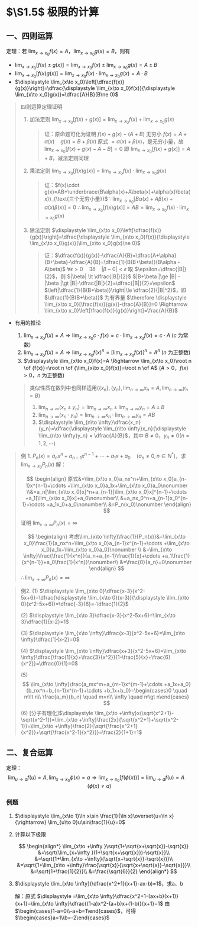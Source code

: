 # $\S1.5$ 极限的计算

## 一、四则运算

定理：若 $\displaystyle \lim_{x\to x_0}f(x)=A$，$\displaystyle \lim_{x\to x_0}g(x)=B$，则有

- $\displaystyle \lim_{x\to x_0}[f(x)\pm g(x)]=\lim_{x\to x_0}f(x)\pm \lim_{x\to x_0}g(x)=A\pm B$
- $\displaystyle \lim_{x\to x_0}[f(x)g(x)]=\lim_{x\to x_0}f(x)\cdot \lim_{x\to x_0}g(x) = A\cdot B$
- $\displaystyle \lim_{x\to x_0}\left[\dfrac{f(x)}{g(x)}\right]=\dfrac{\displaystyle \lim_{x\to x_0}f(x)}{\displaystyle \lim_{x\to x_0}g(x)}=\dfrac{A}{B}(B\ne 0)$

> 四则运算定理证明
>
> 1. 加法定则 $\displaystyle \lim_{x\to x_0}[f(x)+ g(x)]=\lim_{x\to x_0}f(x)+ \lim_{x\to x_0}g(x)$
>
>    > 证：原命题可化为证明 $f(x)+g(x)-(A+B)$ 无穷小
>    > $f(x)=A+\alpha(x) \quad g(x)=B+\beta(x)$
>    > 原式 $=\alpha(x)+\beta(x)$，是无穷小量，故 $\displaystyle \lim_{x\to x_0}[f(x)+g(x)-A-B]=0$
>    > 即 $\displaystyle \lim_{x\to x_0}[f(x)+ g(x)]=A+B$，减法定则同理
>
> 2. 乘法定则 $\displaystyle \lim_{x\to x_0}[f(x)g(x)]=\displaystyle \lim_{x\to x_0}f(x)\cdot \displaystyle \lim_{x\to x_0}g(x)$
>
>    > 证：$f(x)\cdot g(x)=AB+\underbrace{B\alpha(x)+A\beta(x)+\alpha(x)\beta(x)}_{\text{三个无穷小量}}$
>    > $\because \displaystyle \lim_{x\to x_0}[B\alpha(x)+A\beta(x)+\alpha(x)\beta(x)]=0$
>    > $\therefore \displaystyle \lim_{x\to x_0}[f(x)g(x)]=AB=\lim_{x\to x_0}f(x)\cdot \lim_{x\to x_0}g(x)$
>
> 3. 除法定则 $\displaystyle \lim_{x\to x_0}\left[\dfrac{f(x)}{g(x)}\right]=\dfrac{\displaystyle \lim_{x\to x_0}f(x)}{\displaystyle \lim_{x\to x_0}g(x)}(\lim_{x\to x_0}g(x)\ne 0)$
>    > 证：$\dfrac{f(x)}{g(x)}-\dfrac{A}{B}=\dfrac{A+\alpha}{B+\beta}-\dfrac{A}{B}=\dfrac{1}{B(B+\beta)}(B\alpha - A\beta)$
>    > $\forall \epsilon \gt 0 \quad \exists \delta \quad |\beta-0|\lt \epsilon$
>    > 取 $\epsilon=\dfrac{|B|}{2}$，则 $|\beta| \lt \dfrac{|B|}{2}$
>    > $|B+\beta |\ge |B| -|\beta |\gt |B|-\dfrac{|B|}{2}=\dfrac{|B|}{2}=\epsilon$
>    > $\left|\dfrac{1}{B(B+\beta)}\right|\le \dfrac{2}{|B|^2}$，即 $\dfrac{1}{B(B+\beta)}$ 为有界量
>    > $\therefore \displaystyle \lim_{x\to x_0}[\frac{f(x)}{g(x)}-\frac{A}{B}]=0 \Rightarrow \lim_{x\to x_0}\left[\frac{f(x)}{g(x)}\right]=\frac{A}{B}$

- 有用的推论

  1.  $\displaystyle \lim_{x\to x_0}f(x)=A \Rightarrow \lim_{x\to x_0}c\cdot f(x)=c\cdot \lim_{x\to x_0}f(x)=c\cdot A$ ($c$ 为常数)
  2.  $\displaystyle \lim_{x\to x_0}f(x)=A \Rightarrow \lim_{x\to x_0}f(x)^n=[\lim_{x\to x_0}f(x)]^n=A^n$ ($n$ 为正整数)
  3.  $\displaystyle \lim_{x\to x_0}f(x)=A \Rightarrow \lim_{x\to x_0}\root n \of {f(x)}=\root n \of {\lim_{x\to x_0}f(x)}=\root n \of A$ ($A\gt 0$，$f(x)\gt 0$，$n$ 为正整数)

  > 类似性质在数列中也同样适用($\{x_n\},\{y_n\},\displaystyle \lim_{n\to \infty}x_n=A,\lim_{n\to \infty}y_n=B$)
  > 1. $\displaystyle \lim_{n\to \infty}(x_n\pm y_n)=\lim_{n\to \infty}x_n\pm \lim_{n\to \infty}y_n=A\pm B$
  > 2. $\displaystyle \lim_{n\to \infty}(x_n\cdot y_n)=\lim_{n\to \infty}x_n\cdot \lim_{n\to \infty}y_n=A B$
  > 3. $\displaystyle \lim_{n\to \infty}\dfrac{x_n}{y_n}=\dfrac{\displaystyle \lim_{n\to \infty}x_n}{\displaystyle \lim_{n\to \infty}y_n} = \dfrac{A}{B}$，其中 $B\ne 0$，$y_n\ne 0(n=1,2,\cdots)$

> 例 1. $P_n(x)=a_nx^n+a_{n-1}x^{n-1}+\cdots +a_1x+a_0 \quad(a_n\ne 0, n\in N^*)$，求 $\displaystyle \lim_{x\to x_0}P_n(x)$
> 解：
>
> $$
> \begin{align}
> 原式&=\lim_{x\to x_0}a_nx^n+\lim_{x\to x_0}a_{n-1}x^{n-1}+\cdots +\lim_{x\to x_0}a_1x+\lim_{x\to x_0}a_0\nonumber \\&=a_n[\lim_{x\to x_0}x]^n+a_{n-1}[\lim_{x\to x_0}x]^{n-1}+\cdots +a_1[\lim_{x\to x_0}x]+a_0\nonumber\\ &=a_nx_0^n+a_{n-1}x_0^{n-1}+\cdots +a_1x_0+a_0\nonumber\\ &=P_n(x_0)\nonumber
> \end{align}
> $$
>
> 证明 $\displaystyle \lim_{x\to \infty}P_n(x)=\infty$
>
> $$
> \begin{align}
> 考虑\lim_{x\to \infty}\frac{1}{P_n(x)}&=\lim_{x\to x_0}\frac{1}{a_nx^n+\lim_{x\to x_0}a_{n-1}x^{n-1}+\cdots +\lim_{x\to x_0}a_1x+\lim_{x\to x_0}a_0}\nonumber \\ &=\lim_{x\to \infty}\frac{\frac{1}{x^n}}{a_n+a_{n-1}\frac{1}{x}+\cdots +a_1\frac{1}{x^{n-1}}+a_0\frac{1}{x^n}}\nonumber\\ &=\frac{0}{a_n}=0\nonumber
> \end{align}
> $$
> $\therefore \displaystyle \lim_{x\to \infty}P_n(x)=\infty$

> 例2.
> (1) $\displaystyle \lim_{x\to 0}\dfrac{x-3}{x^2-5x+6}=\dfrac{\displaystyle \lim_{x\to 0}(x-3)}{\displaystyle \lim_{x\to 0}(x^2-5x+6)}=\dfrac{-3}{6}=-\dfrac{1}{2}$
>
> (2) $\displaystyle \lim_{x\to 3}\dfrac{x-3}{x^2-5x+6}=\lim_{x\to 3}\dfrac{1}{x-2}=1$
>
> (3) $\displaystyle \lim_{x\to \infty}\dfrac{x-3}{x^2-5x+6}=\lim_{x\to \infty}\dfrac{1}{x-2}=0$
>
> (4) $\displaystyle \lim_{x\to \infty}\dfrac{x+3}{x^2-5x+6}=\lim_{x\to \infty}\dfrac{\frac{1}{x}+\frac{3}{x^2}}{1-\frac{5}{x}+\frac{6}{x^2}}=\dfrac{0}{1}=0$
>
> (5)
>  $$
>  \lim_{x\to \infty}\frac{a_mx^m+a_{m-1}x^{m-1}+\cdots +a_1x+a_0}{b_nx^n+b_{n-1}x^{n-1}+\cdots +b_1x+b_0}=\begin{cases}0 \quad m\lt n\\ \frac{a_m}{b_n} \quad m=n\\ \infty \quad m\gt n\end{cases}
>  $$
> (6) [分子有理化]$\displaystyle \lim_{x\to +\infty}x(\sqrt{x^2+1}-\sqrt{x^2-1})=\lim_{x\to +\infty}\frac{2x}{\sqrt{x^2+1}+\sqrt{x^2-1}}=\lim_{x\to +\infty}\frac{2}{\sqrt{\frac{x^2+1}{x^2}}+\sqrt{\frac{x^2-1}{x^2}}}=\frac{2}{1+1}=1$

## 二、复合运算

定理：
$$
	\lim_{u\to a}f(u)=A,\lim_{x\to x_0}\phi(x)=a\Rightarrow \lim_{x\to x_0}[f(\phi(x))]=\lim_{u\to a}f(u)=A \quad (\phi(x)\ne a)
$$

### 例题
1. $\displaystyle \lim_{x\to 1}\ln x\sin \frac{1}{\ln x}\overset{u=\ln x}{\rightarrow} \lim_{u\to 0}u\sin\frac{1}{u}=0$

2. 计算以下极限

    $$
    \begin{align*}
    \lim_{x\to +\infty }\sqrt{1+\sqrt{x+\sqrt{x}}-\sqrt{x}} &=\sqrt{\lim_{x+\infty }(1+\sqrt{x+\sqrt{x}})-\sqrt{x}}\\ &=\sqrt{1+\lim_{x\to +\infty}(\sqrt{x+\sqrt{x}}-\sqrt{x})}\\ &=\sqrt{1+\lim_{x\to +\infty}\frac{\sqrt{x}}{\sqrt{x+\sqrt{x}}-\sqrt{x}}}\\
    &=\sqrt{1+\frac{1}{2}}\\
    &=\frac{\sqrt{6}}{2}
    \end{align*}
    $$

3. $\displaystyle \lim_{x\to \infty}(\dfrac{x^2+1}{x+1}-ax-b)=1$，求a、b

    解：原式 $\displaystyle =\lim_{x\to \infty}\dfrac{x^2+1-(ax+b)(x+1)}{x+1}=\lim_{x\to \infty}\dfrac{(1-a)x^2-(a+b)x+(1-b)}{x+1}=1$
    由 $\begin{cases}1-a=0\\-a+b=1\end{cases}$，可得 $\begin{cases}a=1\\b=-2\end{cases}$

